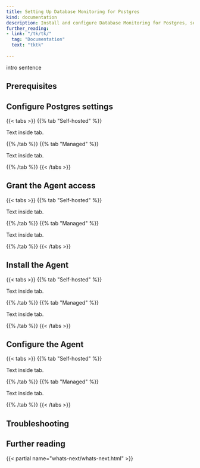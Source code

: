 ```yaml
---
title: Setting Up Database Monitoring for Postgres
kind: documentation
description: Install and configure Database Monitoring for Postgres, self-hosted or managed.
further_reading:
- link: "/tk/tk/"
  tag: "Documentation"
  text: "tktk"
  
---
```


intro sentence

## Prerequisites
<p></p>

## Configure Postgres settings

{{< tabs >}}
{{% tab "Self-hosted" %}}

Text inside tab.

{{% /tab %}}
{{% tab "Managed" %}}

Text inside tab.

{{% /tab %}}
{{< /tabs >}}

## Grant the Agent access

{{< tabs >}}
{{% tab "Self-hosted" %}}

Text inside tab.

{{% /tab %}}
{{% tab "Managed" %}}

Text inside tab.

{{% /tab %}}
{{< /tabs >}}

## Install the Agent

{{< tabs >}}
{{% tab "Self-hosted" %}}

Text inside tab.

{{% /tab %}}
{{% tab "Managed" %}}

Text inside tab.

{{% /tab %}}
{{< /tabs >}}

## Configure the Agent

{{< tabs >}}
{{% tab "Self-hosted" %}}

Text inside tab.

{{% /tab %}}
{{% tab "Managed" %}}

Text inside tab.

{{% /tab %}}
{{< /tabs >}}

## Troubleshooting
<p></p>

## Further reading

{{< partial name="whats-next/whats-next.html" >}}